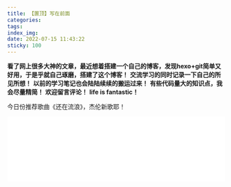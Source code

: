 ```yaml
---
title: 【置顶】写在前面
categories:
tags:
index_img: 
date: 2022-07-15 11:43:22
sticky: 100
---
```

**看了网上很多大神的文章，最近想着搭建一个自己的博客，发现hexo+git简单又好用，于是乎就自己琢磨，搭建了这个博客！**
**交流学习的同时记录一下自己的所见所想！**
**以前的学习笔记也会陆陆续续的搬运过来！**
**有些代码量大的知识点，我会尽量精简！**
**欢迎留言评论！**
**life is fantastic！**

今日份推荐歌曲《还在流浪》，杰伦新歌耶！
<iframe src="//player.bilibili.com/player.html?aid=215901212&bvid=BV1Da411n793&cid=772894060&page=1" width="100%" scrolling="no" border="0" frameborder="no" framespacing="0" allowfullscreen="true"> </iframe>
